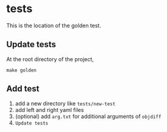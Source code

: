 # tests

This is the location of the golden test.

## Update tests

At the root directory of the project,

``` shell
make golden
```

## Add test

1. add a new directory like `tests/new-test`
2. add left and right yaml files
3. (optional) add `arg.txt` for additional arguments of `objdiff`
4. `Update tests`
